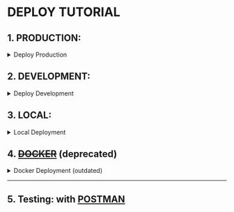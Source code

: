 # DEPLOY TUTORIAL

## 1. PRODUCTION:
<details>
<summary>
Deploy Production
</summary>

### 1. **Download Anyplace**:
   
    For the latest binaries visit our Github releases, and `unzip`, e.g, using:

    ```
    $ unzip anyplace_<version>.zip
    ```
    Or simply follow the standard `sbt` instructions after cloning the project.


### 2. **Generate application key**:
   
   This is now required for security purposes.  
   Generate one using the `sbt shell` (inside IntelliJ):
   ```
   playGenerateSecret
   ```

    [Read more](https://www.playframework.com/documentation/2.8.x/ApplicationSecret).


### 3. **Update [configuration](../conf/)**:
Configuration is split amongst these files:

#### 3.1 [conf/.app.private.conf](../conf/app.private.example.conf)
Private configuration. Never share online.
Create this file by duplicating [app.private.example.conf](../conf/app.private.example.conf) 
and adapting as necessary.  

- `application.secret` - Generated from Step 2.
- `server.address` - The URL the server is running on.

- `password.salt` - used for password encryption
- `password.pepper` - used for password encryption

- filesystem settings (optional):
  + `floorPlansRootDir`: directory of the floorplans
  + `radioMapRawDir`: directory for the raw radiomap data
  + `radioMapFrozenDir`: directory for the frozen radiomaps
  + `tilerRootDir`: directory of the tiler

#### 3.2 [conf/app.base.conf](../conf/app.base.conf)
- `app.base.conf`: put the base configuration. Don't reference any variables as it is used by [build.sbt](build.sbt).

#### 3.3 [conf/app.play.conf](../conf/app.play.conf)
Contains the remaining of the Play configuration.

### 4. **Install [tiler dependencies](../anyplace_tiler/README.md)**:

### 5. **Run anyplace service**:

   **Unix/Linux**:
    ```bash
    # LINUX / MACOSX
    $ cd anyplace_v3/bin
    $ chmod +x anyplace
    $ ./anyplace  (alternatively use: $ nohup ./anyplace > anyplace.log 2>&1 )
    # To stop press Ctrl-C or kill the respective process
    ```

    **Windows**:
    ```bash
    $ Go to the folder you unzipped in the prior step, then go to "bin"
    $ Double click  anyplace_v3.bat
    # To stop press Ctrl-C or kill the respective process through the task manager
    ``` 

### 6. **SSL and Cluster Configuration**:
+ Install a free certificate from
  [letsencrypt.org](https://letsencrypt.org/) on your Anyplace Server 
  to obtain a secure https connection. SSL is only optional for 
  web functionality. For Android, SSL is a prerequisite!


+ (Optional) Install a free load balancer from 
  [HAProxy](http://www.haproxy.org/) to scale your installation 
  to multiple Anyplace servers. 
  In case of Anyplace cluster configuration, 
  please install the certificate on the Load Balancer.

***



</details>

## 2. DEVELOPMENT:
<details>
<summary>
Deploy Development
</summary>

Instead of pushing compiling and testing everything on a local machine,
these set of scripts send the code changes to a remote machine.
Those are then compile remotely

The below scripts run locally and sync the local files to a remote.  
There needs to be some remote scripts as well:
- one that does `sbt "run PORT"`
- three that compile the web apps and watch for changes:
  + `grunt` (for viewer, viewerCampus, and architect)
  + see [./public](public/README.md)


## 1. Setup
Create `deploy/config.sh` from [deploy/config.example.sh](../deploy/config.example.sh)

## 2. Push private configuration and install dependencies:

#### 1.1 [deploy/push_private.conf.sh](../deploy/push_private.conf.sh):
Pushes the app.private.remote.conf, which contains the passwords, etc.

#### 1.2 REMOTELY: Compile all dependencies
See  [./public](../public/README.md) for more.  
Must run remotely.

## 3. Sync any new changes
`./deploy/watchdog.sh` can do this automatically.

---

# Used scripts:

#### [deploy/watchdog.sh](../deploy/watchdog.sh):
Watches for file changes and automatically calls sync.sh

#### [deploy/sync.sh](../deploy/sync.sh):
Wrapper over push_code.sh
Also makes a curl request to trigger an automatic recompilation of the sources (sbt).

#### [deploy/push_code.sh](../deploy/push_code.sh):
Pushes any relevant Scala or JS code.

### TROUBLESHOOTING 
#### `\r` Windows issue:
```
sed -i 's/\r$//' *.sh
# ignore new changes in commits 
git update-index --assume-unchanged config.sh push_code.sh watchdog.sh sync.sh
```

</details>

## 3. LOCAL:
<details>
<summary>
Local Deployment
</summary>

Just open a browser and test the following URLs:
```bash
$ http://localhost:9000/viewer
$ http://localhost:9000/architect
$ http://localhost:9000/developers
```

You can obviously setup the service on an IP/Domain name by configuring the underlying
Operating System with standard unix, mac or windows configurations.

For the compilation of the web apps ([architect](public/anyplace_architect),
[viewer](public/anyplace_viewer), [viewerCampus](public/anyplace_viewer_campus)), please see this instructions:
- [./public](public/README.md)

</details>


## 4. [~~DOCKER~~](../docker/README.md) (deprecated)
<details>
<summary>
Docker Deployment (outdated)
</summary>
The backend's codebase has changed significantly.
All of it was rewritten to MongoDB, dependencies has changed,
and the docker image is now outdated.  

The backend now uses the latest version of 
`Play`, `Scala`,` sbt`, making its deployment easier.
Compilations are faster as incremental builds can now be used by the more recent `sbt` version.

Any contributions from the community on `docker` are welcome.

</details>

---

## 5. Testing: with [POSTMAN](..//database/postman/README.md)
